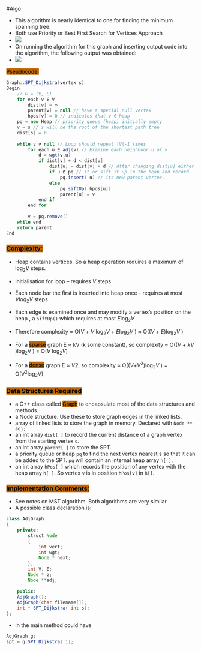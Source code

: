 #Algo 
- This algorithm is nearly identical to one for finding the minimum spanning tree.
- Both use Priority or Best First Search for Vertices Approach
- ![](https://i.imgur.com/hbONkFy.png)
- On running the algorithm for this graph and inserting output code into the algorithm, the following output was obtained:
- ![](https://i.imgur.com/mqwOiud.png)

<mark style="background: #BD6500;">Pseudocode:</mark>

```Java
Graph::SPT_Dijkstra(vertex s)
Begin
	// G = (V, E)
	for each v ∈ V
		dist[v] = ∞
		parent[v] = null // have a special null vertex
		hpos[v] = 0 // indicates that v ∉ heap
	pq = new Heap // priority queue (heap) initially empty
	v = s // s will be the root of the shortest path tree
	dist[s] = 0
		
	while v ≠ null // Loop should repeat |V|-1 times
		for each u ∈ adj(v) // Examine each neighbour u of v
			d = wgt(v,u)
			if dist[v] + d < dist[u]
				dist[u] = dist[v] + d // After changing dist[u] either insert
				if u ∉ pq // it or sift it up in the heap and record
					pq.insert( u) // its new parent vertex.
				else
					pq.siftUp( hpos[u])
					parent[u] = v
			end if
		end for
		
		v = pq.remove()
	while end
	return parent
End
```

### <mark style="background: #BD6500;">Complexity:</mark>

- Heap contains vertices. So a heap operation requires a maximum of log<sub>2</sub>*V* steps.
- Initialisation for loop – requires *V* steps
- Each node bar the first is inserted into heap once - requires at most *V*log<sub>2</sub>*V* steps
- Each edge is examined once and may modify a vertex’s position on the heap , a ``siftUp()`` which requires at most *E*log<sub>2</sub>*V*

- Therefore complexity = O(*V* + *V* log<sub>2</sub>*V* + *E*log<sub>2</sub>*V* ) ≈ O((*V* + *E*)log<sub>2</sub>*V* )

- For a <mark style="background: #BD6500;">sparse</mark> graph E ≈ kV (k some constant), so complexity ≈ O((*V* + *kV* )log<sub>2</sub>V ) = O(*V* log<sub>2</sub>*V*)

- For a <mark style="background: #BD6500;">dense</mark> graph E ≈ *V2*, so complexity ≈ O((*V*+*V*<sup>2</sup>)log<sub>2</sub>*V* ) = O(V<sup>2</sup>log<sub>2</sub>V)

### <mark style="background: #BD6500;">Data Structures Required</mark>

- a C++ class called <mark style="background: #BD6500;">Graph</mark> to encapsulate most of the data structures and methods.
- a Node structure. Use these to store graph edges in the linked lists.
- array of linked lists to store the graph in memory. Declared with ``Node ** adj;``
- an int array ``dist[ ]`` to record the current distance of a graph vertex from the starting vertex ``s``.
- an int array ``parent[ ]`` to store the SPT.
- a priority queue or heap ``pq`` to find the next vertex nearest s so that it can be added to the SPT. ``pq`` will contain an internal heap array ``h[ ]``.
- an int array ``hPos[ ]`` which records the position of any vertex with the heap array ``h[ ]``. So vertex ``v`` is in position ``hPos[v]`` in ``h[]``.

### <mark style="background: #BD6500;">Implementation Comments:</mark>

- See notes on MST algorithm. Both algorithms are very similar.
- A possible class declaration is:

```Java
class AdjGraph 
{
	private:
		struct Node 
		{
			int vert;
			int wgt;
			Node * next;
		};
		int V, E;
		Node * z;
		Node **adj;
		
	public:
	AdjGraph();
	AdjGraph(char filename[]);
	int * SPT_Dijkstra( int s);
};
```

- In the main method could have
```Java
AdjGraph g;
spt = g.SPT_Dijkstra( 1);
```